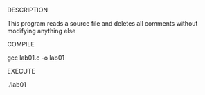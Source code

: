 DESCRIPTION

This program reads a source file and deletes all comments without modifying anything else

COMPILE

gcc lab01.c -o lab01

EXECUTE

./lab01

